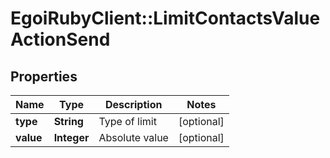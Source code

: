 # EgoiRubyClient::LimitContactsValueActionSend

## Properties
Name | Type | Description | Notes
------------ | ------------- | ------------- | -------------
**type** | **String** | Type of limit | [optional] 
**value** | **Integer** | Absolute value | [optional] 


